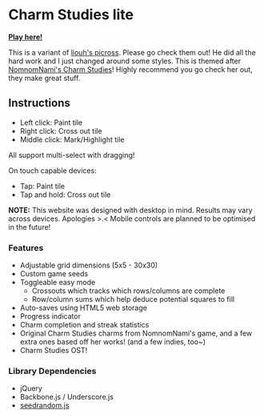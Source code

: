 # Charm Studies lite

**[Play here!](https://torinitei.github.io/charm-studies-lite/)**

This is a variant of [liouh's picross](https://github.com/liouh/picross).
Please go check them out! He did all the hard work and I just changed around some styles.
This is themed after [NomnomNami's Charm Studies](https://nomnomnami.itch.io/charm-studies)! Highly recommend you go check her out, they make great stuff.

## Instructions

* Left click: Paint tile
* Right click: Cross out tile
* Middle click: Mark/Highlight tile

All support multi-select with dragging!

On touch capable devices:

* Tap: Paint tile
* Tap and hold: Cross out tile

**NOTE:** This website was designed with desktop in mind. Results may vary across devices. Apologies >.<
Mobile controls are planned to be optimised in the future!

### Features

* Adjustable grid dimensions (5x5 - 30x30)
* Custom game seeds
* Toggleable easy mode
  * Crossouts which tracks which rows/columns are complete
  * Row/column sums which help deduce potential squares to fill
* Auto-saves using HTML5 web storage
* Progress indicator
* Charm completion and streak statistics
* Original Charm Studies charms from NomnomNami's game, and a few extra ones based off her works! (and a few indies, too~)
* Charm Studies OST!

### Library Dependencies

* jQuery
* Backbone.js / Underscore.js
* [seedrandom.js](http://davidbau.com/archives/2010/01/30/random_seeds_coded_hints_and_quintillions.html)
